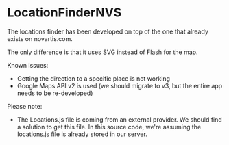 LocationFinderNVS
=================

The locations finder has been developed on top of the one that already exists on novartis.com.

The only difference is that it uses SVG instead of Flash for the map.

Known issues: 
 - Getting the direction to a specific place is not working
 - Google Maps API v2 is used (we should migrate to v3, but the entire app needs to be re-developed)

Please note:
 - The Locations.js file is coming from an external provider. 
   We should find a solution to get this file. 
   In this source code, we're assuming the locations.js file is already stored in our server. 
